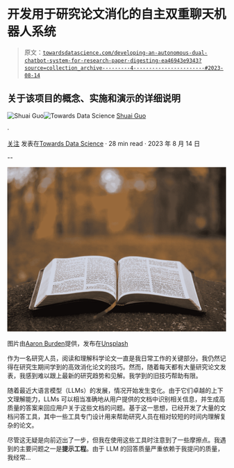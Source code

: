 # 开发用于研究论文消化的自主双重聊天机器人系统

> 原文：[`towardsdatascience.com/developing-an-autonomous-dual-chatbot-system-for-research-paper-digesting-ea46943e9343?source=collection_archive---------4-----------------------#2023-08-14`](https://towardsdatascience.com/developing-an-autonomous-dual-chatbot-system-for-research-paper-digesting-ea46943e9343?source=collection_archive---------4-----------------------#2023-08-14)

## 关于该项目的概念、实施和演示的详细说明

[](https://shuaiguo.medium.com/?source=post_page-----ea46943e9343--------------------------------)![Shuai Guo](https://shuaiguo.medium.com/?source=post_page-----ea46943e9343--------------------------------)[](https://towardsdatascience.com/?source=post_page-----ea46943e9343--------------------------------)![Towards Data Science](https://towardsdatascience.com/?source=post_page-----ea46943e9343--------------------------------) [Shuai Guo](https://shuaiguo.medium.com/?source=post_page-----ea46943e9343--------------------------------)

·

[关注](https://medium.com/m/signin?actionUrl=https%3A%2F%2Fmedium.com%2F_%2Fsubscribe%2Fuser%2F7b08bf52bf9c&operation=register&redirect=https%3A%2F%2Ftowardsdatascience.com%2Fdeveloping-an-autonomous-dual-chatbot-system-for-research-paper-digesting-ea46943e9343&user=Shuai+Guo&userId=7b08bf52bf9c&source=post_page-7b08bf52bf9c----ea46943e9343---------------------post_header-----------) 发表在[Towards Data Science](https://towardsdatascience.com/?source=post_page-----ea46943e9343--------------------------------) · 28 min read · 2023 年 8 月 14 日[](https://medium.com/m/signin?actionUrl=https%3A%2F%2Fmedium.com%2F_%2Fvote%2Ftowards-data-science%2Fea46943e9343&operation=register&redirect=https%3A%2F%2Ftowardsdatascience.com%2Fdeveloping-an-autonomous-dual-chatbot-system-for-research-paper-digesting-ea46943e9343&user=Shuai+Guo&userId=7b08bf52bf9c&source=-----ea46943e9343---------------------clap_footer-----------)

--

[](https://medium.com/m/signin?actionUrl=https%3A%2F%2Fmedium.com%2F_%2Fbookmark%2Fp%2Fea46943e9343&operation=register&redirect=https%3A%2F%2Ftowardsdatascience.com%2Fdeveloping-an-autonomous-dual-chatbot-system-for-research-paper-digesting-ea46943e9343&source=-----ea46943e9343---------------------bookmark_footer-----------)![](img/ccf2282defca7f209f1bce829d03c604.png)

图片由[Aaron Burden](https://unsplash.com/@aaronburden?utm_source=medium&utm_medium=referral)提供，发布在[Unsplash](https://unsplash.com/?utm_source=medium&utm_medium=referral)

作为一名研究人员，阅读和理解科学论文一直是我日常工作的关键部分。我仍然记得在研究生期间学到的高效消化论文的技巧。然而，随着每天都有大量研究论文发表，我感到难以跟上最新的研究趋势和见解。我学到的旧技巧帮助有限。

随着最近大语言模型（LLMs）的发展，情况开始发生变化。由于它们卓越的上下文理解能力，LLMs 可以相当准确地从用户提供的文档中识别相关信息，并生成高质量的答案来回应用户关于这些文档的问题。基于这一思想，已经开发了大量的文档问答工具，其中一些工具专门设计用来帮助研究人员在相对较短的时间内理解复杂的论文。

尽管这无疑是向前迈出了一步，但我在使用这些工具时注意到了一些摩擦点。我遇到的主要问题之一是**提示工程**。由于 LLM 的回答质量严重依赖于我提问的质量，我经常…
